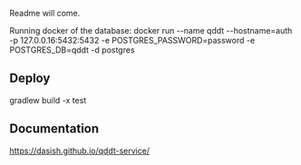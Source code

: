 Readme will come.

Running docker of the database:
docker run --name qddt --hostname=auth -p 127.0.0.16:5432:5432 -e POSTGRES_PASSWORD=password -e POSTGRES_DB=qddt -d postgres



Deploy
-------

gradlew build -x test

Documentation
-------------
https://dasish.github.io/qddt-service/
